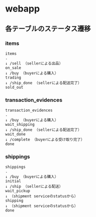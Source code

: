 # webapp

## 各テーブルのステータス遷移

### items

```
items
.
↓ /sell （sellerによる出品）
on_sale
↓ /buy （buyerによる購入）
trading
↓ /ship_done （sellerによる配送完了）
sold_out
```

### transaction_evidences

```
transaction_evidences
.
↓ /buy （buyerによる購入）
wait_shipping
↓ /ship_done （sellerによる配送完了）
wait_done
↓ /complete （buyerによる受け取り完了）
done
```

### shippings

```
shippings
.
↓ /buy （buyerによる購入）
initial
↓ /ship （sellerによる配送）
wait_pickup
↓ （shipment serviceのstatusから）
shipping
↓ （shipment serviceのstatusから）
done
```
